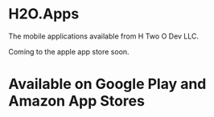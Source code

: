 # H2O.Apps

The mobile applications available from H Two O Dev LLC.

Coming to the apple app store soon.

# Available on Google Play and Amazon App Stores
